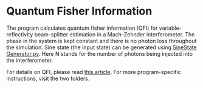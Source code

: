 # Quantum Fisher Information
The program calculates quantum fisher information (QFI) for variable-reflectivity beam-splitter estimation in a Mach-Zehnder interferometer. The phase in the system is kept constant and there is no photon loss throughout the simulation. Sine state (the input state) can be generated using [SineState Generator.py](https://github.com/thehamzaq/Quantum_Fisher_Information/blob/master/SineState%20Generator.py). Here N stands for the number of photons being injected into the interferometer.

For details on QFI, please read [this article](https://arxiv.org/abs/1008.2417). For more program-specific instructions, visit the two folders.   
